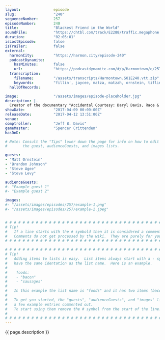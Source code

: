 ```yaml
---
layout:               episode
slug:                 "240"
sequenceNumber:       257
episodeNumber:        240
title:                "Blackest Friend in the World"
soundFile:            "https://chtbl.com/track/E2288/traffic.megaphone.fm/STA6664172127.mp3"
duration:             "02:05:01"
isLostEpisode:        false
isTrailer:            false
external:
  harmonCity:         "https://harmon.city/episode-240"
  podcastDynamite:
    hasMinutes:       false
    url:              "https://podcastdynamite.com/#/p/Harmontown/e/257/240"
  transcription:
    filename:         "/assets/transcripts/Harmontown.S01E240.vtt.zip"
    keywords:         "fillin', jaycee, matza, matzah, ornstein, tiflin, jesuit, diesel's, torrenting, maxine, bucey, indianapolis, somalia, turing's, vin, piggyback, dahmer, roaster, hamlet, daryl, diesel, busey, bannon, madison, o'reilly"
  hallOfRecords:      

image:                "/assets/images/episode-placeholder.jpg"
description: |-
  Creator of the documentary "Accidental Courtesy: Daryl Davis, Race & America" Matt Ornstein drops by to discuss his new film with guests Brandon Johnson and Steve Agee. Steve Levy does a quick Jew and A.
showDate:             "2017-04-09 00:00:00Z"
releaseDate:          "2017-04-12 13:51:00Z"
venue:                
comptroller:          "Jeff B. Davis"
gameMaster:           "Spencer Crittenden"
hasDnD:               

# Note: Consult the "Tips" lower down the page for info on how to edit
#       the guest, audienceGuests, and images lists.

guests:
- "Matt Ornstein"
- "Brandon Johnson"
- "Steve Agee"
- "Steve Levy"

audienceGuests:
#- "Example guest 1"
#- "Example guest 2"

images:
#- "/assets/images/episodes/257/example-1.png"
#- "/assets/images/episodes/257/example-2.jpeg"


# # # # # # # # # # # # # # # # # # # # # # # # # # # # # # # # # # # # # # # # # # # # #
# Tip!
#   If a line starts with the # symbold then it is considered a comment.
#   Comments do not get processed by the wiki.  They are purely for your information.
# # # # # # # # # # # # # # # # # # # # # # # # # # # # # # # # # # # # # # # # # # # # #

# # # # # # # # # # # # # # # # # # # # # # # # # # # # # # # # # # # # # # # # # # # # #
# Tip!
#   Adding items to lists is easy.  List items always start with a - symbol and have
#   have the same identation as the list name.  Here is an example.
#
#    foods:
#    - "bacon"
#    - "sausages"
#
#   In this example the list name is "foods" and it has two items (bacon, and sausages).
#
#   To get you started, the "guests", "audienceGuests", and "images" lists below have
#   a few example entries commented out.
#   To start using them remove the # symbol from the start of the line.
#
# # # # # # # # # # # # # # # # # # # # # # # # # # # # # # # # # # # # # # # # # # # # #
---
```


<!-- The episode description will be rendered here -->
{{ page.description }}

<!-- Add your content BELOW here -->
<!-- vvvvvvvvvvvvvvvvvvvvvvvvvvv -->




<!-- ^^^^^^^^^^^^^^^^^^^^^^^^^^^ -->
<!-- Add your content ABOVE here -->

<!-- The episode gallery will be rendered here -->